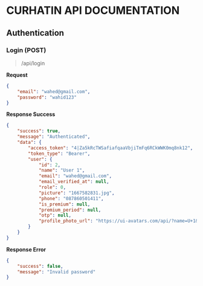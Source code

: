 # CURHATIN API DOCUMENTATION


## Authentication
### Login (POST)
>/api/login

**Request**
```json 
{
    "email": "wahed@gmail.com",
    "password": "wahid123"
}
```

**Response Success**
```json
{
    "success": true,
    "message": "Authenticated",
    "data": {
        "access_token": "4|Za5kRcTWSafiafqaaVbjiTmFq6RCkWWK0mq8nk12",
        "token_type": "Bearer",
        "user": {
            "id": 2,
            "name": "User 1",
            "email": "wahed@gmail.com",
            "email_verified_at": null,
            "role": 0,
            "picture": "1667582831.jpg",
            "phone": "087860501411",
            "is_premium": null,
            "premium_period": null,
            "otp": null,
            "profile_photo_url": "https://ui-avatars.com/api/?name=U+1&color=7F9CF5&background=EBF4FF"
        }
    }
}
```

**Response Error**
```json
{
    "success": false,
    "message": "Invalid password"
}
```
